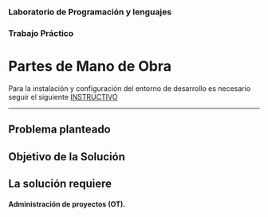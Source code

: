 ### Laboratorio de Programación y lenguajes
### Trabajo Práctico
# Partes de Mano de Obra

Para la instalación y configuración del entorno de desarrollo es necesario seguir el siguiente 
<a href="https://git.fi.mdn.unp.edu.ar/labprog/core/infraestructura-tps/-/blob/master/README.md" target="_blank">INSTRUCTIVO</a>

---

## Problema planteado

## Objetivo de la Solución

## La solución requiere

#### Administración de proyectos (OT).
